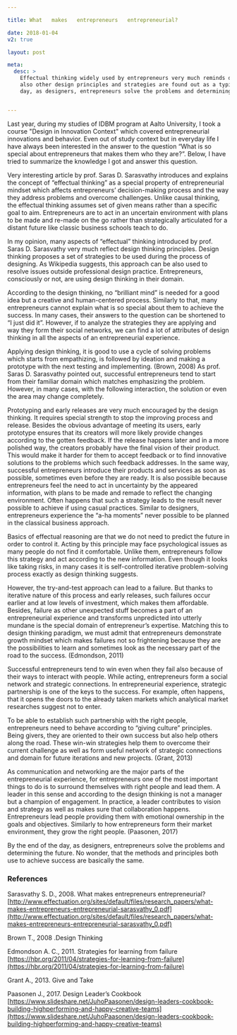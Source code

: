 ```yaml
---

title: What   makes   entrepreneurs   entrepreneurial?

date: 2018-01-04
v2: true

layout: post

meta:
  desc: >
    Effectual thinking widely used by entrepreneurs very much reminds design thinking concept. With a closer look,
    also other design principles and strategies are found out as a typical entrepreneurial behavior. By the end of the
    day, as designers, entrepreneurs solve the problems and determining the future.


---
```


Last year, during my studies of IDBM program at Aalto University, I took a course "Design in Innovation Context" which
covered entrepreneurial innovations and behavior. Even out of study context but in everyday life I have always been
interested in the answer to the question “What is so special about entrepreneurs that makes them who they are?”. Below,
I have tried to summarize the knowledge I got and answer this question.

<excerpt/>
Very interesting article by prof. Saras D. Sarasvathy introduces and explains the concept of “effectual thinking” as a
special property of entrepreneurial mindset which affects entrepreneurs’ decision-making process and the way they
address problems and overcome challenges. Unlike causal thinking, the effectual thinking assumes set of given means
rather than a specific goal to aim. Entrepreneurs are to act in an uncertain environment with plans to be made and
re-made on the go rather than strategically articulated for a distant future like classic business schools teach to do.

In my opinion, many aspects of “effectual” thinking introduced by prof. Saras D. Sarasvathy very much reflect design
thinking principles. Design thinking proposes a set of strategies to be used during the process of designing. As
Wikipedia suggests, this approach can be also used to resolve issues outside professional design practice.
Entrepreneurs, consciously or not, are using design thinking in their domain.

According to the design thinking, no “brilliant mind” is needed for a good idea but a creative and
human-centered process. Similarly to that, many entrepreneurs cannot explain what is so special about them to achieve
the success. In many cases, their answers to the question can be shortened to “I just did it”. However, if to analyze
the strategies they are applying and way they form their social networks, we can find a lot of attributes of design
thinking in all the aspects of an entrepreneurial experience.

Applying design thinking, it is good to use a cycle of solving problems which starts from empathizing, is followed by
ideation and making a prototype with the next testing and implementing. (Brown, 2008) As prof. Saras D. Sarasvathy
pointed out, successful entrepreneurs tend to start from their familiar domain which matches emphasizing the problem.
However, in many cases, with the following interaction, the solution or even the area may change completely.

Prototyping and early releases are very much encouraged by the design thinking. It requires special strength to stop the
improving process and release. Besides the obvious advantage of meeting its users, early prototype ensures that its
creators will more likely provide changes according to the gotten feedback. If the release happens later and in a more
polished way, the creators probably have the final vision of their product. This would make it harder for them to accept
feedback or to find innovative solutions to the problems which such feedback addresses. In the same way, successful
entrepreneurs introduce their products and services as soon as possible, sometimes even before they are ready. It is
also possible because entrepreneurs feel the need to act in uncertainty by the appeared information, with plans to be
made and remade to reflect the changing environment. Often happens that such a strategy leads to the result never
possible to achieve if using casual practices. Similar to designers, entrepreneurs experience the “a-ha moments” never
possible to be planned in the classical business approach.

Basics of effectual reasoning are that we do not need to predict the future in order to control it. Acting by this
principle may face psychological issues as many people do not find it comfortable. Unlike them, entrepreneurs follow
this strategy and act according to the new information. Even though it looks like taking risks, in many cases it is
self-controlled iterative problem-solving process exactly as design thinking suggests.

However, the try-and-test approach can lead to a failure. But thanks to iterative nature of this process and early
releases, such failures occur earlier and at low levels of investment, which makes them affordable. Besides, failure as
other unexpected stuff becomes a part of an entrepreneurial experience and transforms unpredicted into utterly mundane
is the special domain of entrepreneur’s expertise. Matching this to design thinking paradigm, we must admit that
entrepreneurs demonstrate growth mindset which makes failures not so frightening because they are the possibilities to
learn and sometimes look as the necessary part of the road to the success. (Edmondson, 2011)

Successful entrepreneurs tend to win even when they fail also because of their ways to interact with people. While
acting, entrepreneurs form a social network and strategic connections. In entrepreneurial experience, strategic
partnership is one of the keys to the success. For example, often happens, that it opens the doors to the already taken
markets which analytical market researches suggest not to enter.

To be able to establish such partnership with the right people, entrepreneurs need to behave according to “giving
culture” principles. Being givers, they are oriented to their own success but also help others along the road. These
win-win strategies help them to overcome their current challenge as well as form useful network of strategic connections
and domain for future iterations and new projects. (Grant, 2013)

As communication and networking are the major parts of the entrepreneurial experience, for entrepreneurs one of the most
important things to do is to surround themselves with right people and lead them. A leader in this sense and according
to the design thinking is not a manager but a champion of engagement. In practice, a leader contributes to vision and
strategy as well as makes sure that collaboration happens. Entrepreneurs lead people providing them with emotional
ownership in the goals and objectives. Similarly to how entrepreneurs form their market environment, they grow the right
people. (Paasonen, 2017)

By the end of the day, as designers, entrepreneurs solve the problems and determining the future. No wonder, that the
methods and principles both use to achieve success are basically the same.

### References

Sarasvathy S. D., 2008. What makes entrepreneurs entrepreneurial?<br/>
[http://www.effectuation.org/sites/default/files/research_papers/what-makes-entrepreneurs-entrepreneurial-sarasvathy_0.pdf](http://www.effectuation.org/sites/default/files/research_papers/what-makes-entrepreneurs-entrepreneurial-sarasvathy_0.pdf)

Brown T., 2008 .Design Thinking

Edmondson A. C., 2011. Strategies for learning from failure<br/>
[https://hbr.org/2011/04/strategies-for-learning-from-failure](https://hbr.org/2011/04/strategies-for-learning-from-failure)

Grant A., 2013. Give and Take

Paasonen J., 2017. Design Leader’s Cookbook<br/>
[https://www.slideshare.net/JuhoPaasonen/design-leaders-cookbook-building-highperforming-and-happy-creative-teams](https://www.slideshare.net/JuhoPaasonen/design-leaders-cookbook-building-highperforming-and-happy-creative-teams)

